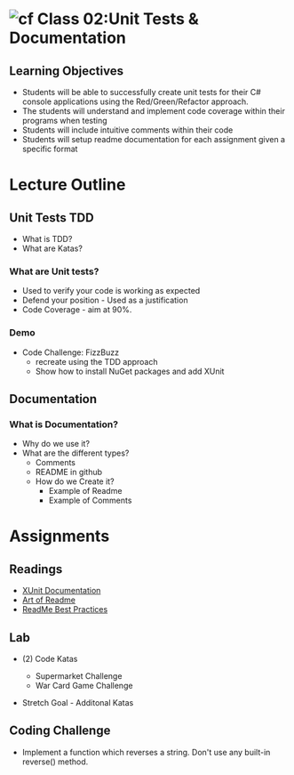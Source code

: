 ![cf](http://i.imgur.com/7v5ASc8.png) Class 02:Unit Tests & Documentation
=====================================

## Learning Objectives
* Students will be able to successfully create unit tests for their C# console applications using the Red/Green/Refactor approach. 
* The students will understand and implement code coverage within their programs when testing
* Students will include intuitive comments within their code
* Students will setup readme documentation for each assignment given a specific format

# Lecture Outline

## Unit Tests TDD
 - What is TDD? 
 - What are Katas?

### What are Unit tests?
- Used to verify your code is working as expected
- Defend your position - Used as a justification
- Code Coverage - aim at 90%. 

### Demo
- Code Challenge: FizzBuzz
  - recreate using the TDD approach
  - Show how to install NuGet packages and add XUnit

## Documentation

### What is Documentation?
  - Why do we use it?
  - What are the different types?
	- Comments
	- README in github
	- How do we Create it?
		- Example of Readme
		- Example of Comments

# Assignments

## Readings
- [XUnit Documentation](http://xunit.github.io/#documentation)
- [Art of Readme](https://github.com/noffle/art-of-readme)
- [ReadMe Best Practices](https://github.com/jehna/readme-best-practices)

## Lab
- (2) Code Katas
	- Supermarket Challenge
	- War Card Game Challenge

- Stretch Goal - Additonal Katas

## Coding Challenge
- Implement a function which reverses a string. Don't use any built-in reverse() method.

 